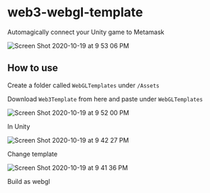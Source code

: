 # web3-webgl-template

Automagically connect your Unity game to Metamask

![Screen Shot 2020-10-19 at 9 53 06 PM](https://user-images.githubusercontent.com/19412160/96530472-87839600-1255-11eb-8db4-3139f2eadde5.png)

## How to use

Create a folder called `WebGLTemplates` under `/Assets`

Download `Web3Template` from here and paste under `WebGLTemplates`

![Screen Shot 2020-10-19 at 9 52 00 PM](https://user-images.githubusercontent.com/19412160/96530476-8a7e8680-1255-11eb-99ad-2e816cd5a06d.png)

In Unity

![Screen Shot 2020-10-19 at 9 42 27 PM](https://user-images.githubusercontent.com/19412160/96530483-8c484a00-1255-11eb-81ee-fcfcd3f8330c.png)

Change template

![Screen Shot 2020-10-19 at 9 41 36 PM](https://user-images.githubusercontent.com/19412160/96530489-8e120d80-1255-11eb-8e27-c6d8f0cb3dc1.png)

Build as webgl
